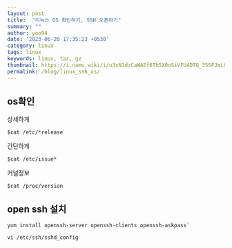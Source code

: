 ```yaml
---
layout: post
title:  "리눅스 OS 확인하기, SSH 오픈하기"
summary: ""
author: yoo94
date: '2023-06-20 17:35:23 +0530'
category: linux
tags: linux
keywords: linux, tar, gz
thumbnail: https://i.namu.wiki/i/u3xN1dzCaWAEf6Tb5X0oSiVFU4DTQ_355FJmLCSTY7GZNyOnv60tkvcu0s0cD4Oce9vK6kylpAIEU-BYcju6Ww.webp
permalink: /blog/linux_ssh_os/
---
```

## os확인
상세하게
```shell
$cat /etc/*release
```

간단하게
```shell
$cat /etc/issue*
```

커널정보
```shell
$cat /proc/version
```

## open ssh 설치

```shell
yum install openssh-server openssh-clients openssh-askpass`

vi /etc/ssh/sshd_config
```